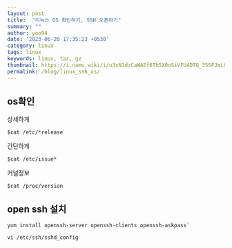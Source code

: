 ```yaml
---
layout: post
title:  "리눅스 OS 확인하기, SSH 오픈하기"
summary: ""
author: yoo94
date: '2023-06-20 17:35:23 +0530'
category: linux
tags: linux
keywords: linux, tar, gz
thumbnail: https://i.namu.wiki/i/u3xN1dzCaWAEf6Tb5X0oSiVFU4DTQ_355FJmLCSTY7GZNyOnv60tkvcu0s0cD4Oce9vK6kylpAIEU-BYcju6Ww.webp
permalink: /blog/linux_ssh_os/
---
```

## os확인
상세하게
```shell
$cat /etc/*release
```

간단하게
```shell
$cat /etc/issue*
```

커널정보
```shell
$cat /proc/version
```

## open ssh 설치

```shell
yum install openssh-server openssh-clients openssh-askpass`

vi /etc/ssh/sshd_config
```